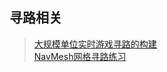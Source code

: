 ## 寻路相关  

> [大规模单位实时游戏寻路的构建](https://www.cnblogs.com/xiaohutu/p/10504586.html)  
> [NavMesh网格寻路练习](./Navmesh)  